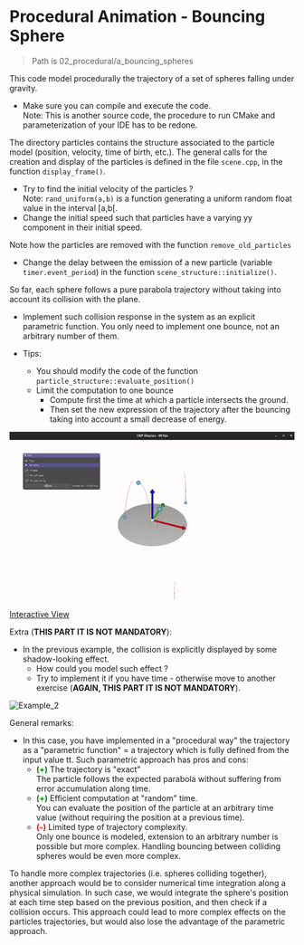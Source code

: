 # Procedural Animation - Bouncing Sphere

> Path is 02_procedural/a_bouncing_spheres

This code model procedurally the trajectory of a set of spheres falling under gravity.

- Make sure you can compile and execute the code.\
  Note: This is another source code, the procedure to run CMake and parameterization of your IDE has to be redone.

The directory particles contains the structure associated to the particle model (position, velocity, time of birth, etc.). The general calls for the creation and display of the particles is defined in the file `scene.cpp`, in the function `display_frame()`.

- Try to find the initial velocity of the particles ?\
  Note: `rand_uniform(a,b)` is a function generating a uniform random float value in the interval \[a,b[\.
- Change the initial speed such that particles have a varying yy component in their initial speed.

Note how the particles are removed with the function `remove_old_particles`

- Change the delay between the emission of a new particle (variable `timer.event_period`) in the function `scene_structure::initialize()`.

So far, each sphere follows a pure parabola trajectory without taking into account its collision with the plane.

- Implement such collision response in the system as an explicit parametric function.
        You only need to implement one bounce, not an arbitrary number of them.

- Tips:
    - You should modify the code of the function `particle_structure::evaluate_position()`
    - Limit the computation to one bounce
        - Compute first the time at which a particle intersects the ground.
        - Then set the new expression of the trajectory after the bouncing taking into account a small decrease of energy.

![Example_1](02abouncingsol.gif)

[Interactive View](https://imagecomputing.net/course/2023_2024/inf585/lab/content/02_procedural_animation/b_sphere_bounce/web/index.html)


Extra (**THIS PART IT IS NOT MANDATORY**):
- In the previous example, the collision is explicitly displayed by some shadow-looking effect.
  - How could you model such effect ?
  - Try to implement it if you have time - otherwise move to another exercise (**AGAIN, THIS PART IT IS NOT MANDATORY**).

![Example_2](02abouncingsolshadow.gif)

General remarks:

- In this case, you have implemented in a "procedural way" the trajectory as a "parametric function" = a trajectory which is fully defined from the input value tt. Such parametric approach has pros and cons:
  + **<span style="color:green">(+)</span>** The trajectory is "exact"\
    The particle follows the expected parabola without suffering from error accumulation along time.
  + **<span style="color:green">(+)</span>** Efficient computation at "random" time.\
    You can evaluate the position of the particle at an arbitrary time value (without requiring the position at a previous time).
  + **<span style="color:red">(-)</span>** Limited type of trajectory complexity.\
    Only one bounce is modeled, extension to an arbitrary number is possible but more complex.
    Handling bouncing between colliding spheres would be even more complex.

To handle more complex trajectories (i.e. spheres colliding together), another approach would be to consider numerical time integration along a physical simulation. In such case, we would integrate the sphere's position at each time step based on the previous position, and then check if a collision occurs. This approach could lead to more complex effects on the particles trajectories, but would also lose the advantage of the parametric approach.
